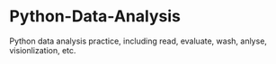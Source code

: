 # Python-Data-Analysis
Python data analysis practice, including read, evaluate, wash, anlyse, visionlization, etc.
